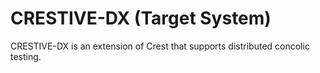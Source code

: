 CRESTIVE-DX (Target System)
=====
CRESTIVE-DX is an extension of Crest that supports distributed concolic testing.
